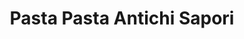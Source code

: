 ---
title: "Pasta Pasta Antichi Sapori"
url: /basel/pasta-pasta-antichi-sapori/
shop: Lebensmittel
---